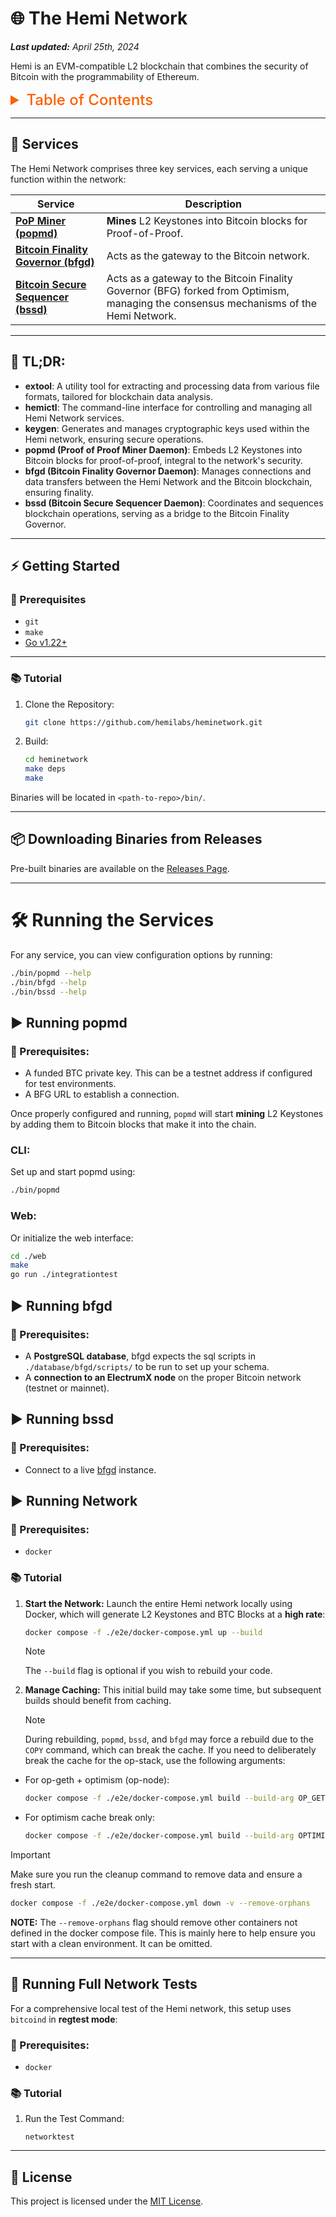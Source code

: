 # 🌐 The Hemi Network


***Last updated:** April 25th, 2024*

Hemi is an EVM-compatible L2 blockchain that combines the security of Bitcoin with the programmability of Ethereum.

<details>
  <summary style="color: #FF5F00; font-weight: 500; font-size: 1.5rem;"> Table of Contents</summary>

- [🌐 The Hemi Network](#-the-hemi-network)
  - [🔧 Services](#-services)
  - [📜 TL;DR:](#-tldr)
  - [⚡️ Getting Started](#️-getting-started)
    - [🏁 Prerequisites](#-prerequisites)
    - [📚 Tutorial](#-tutorial)
  - [📦 Downloading Binaries from Releases](#-downloading-binaries-from-releases)
- [🛠 Running the Services](#-running-the-services)
  - [▶️ Running popmd](#️-running-popmd)
    - [🏁 Prerequisites:](#-prerequisites-1)
    - [CLI:](#cli)
    - [Web:](#web)
  - [▶️ Running bfgd](#️-running-bfgd)
    - [🏁 Prerequisites:](#-prerequisites-2)
  - [▶️ Running bssd](#️-running-bssd)
    - [🏁 Prerequisites:](#-prerequisites-3)
  - [▶️ Running Network](#️-running-network)
    - [🏁 Prerequisites:](#-prerequisites-4)
    - [📚 Tutorial](#-tutorial-1)
  - [🧪 Running Full Network Tests](#-running-full-network-tests)
    - [🏁 Prerequisites:](#-prerequisites-5)
    - [📚 Tutorial](#-tutorial-2)
  - [📄 License](#-license)
</details>

---
## 🔧 Services

The Hemi Network comprises three key services, each serving a unique function within the network:

| Service | Description |
|---------|-------------|
| [**PoP Miner (popmd)**](https://github.com/hemilabs/heminetwork/blob/main/service/popm) | **Mines** L2 Keystones into Bitcoin blocks for Proof-of-Proof. |
| [**Bitcoin Finality Governor (bfgd)**](https://github.com/hemilabs/heminetwork/blob/main/service/bfg) | Acts as the gateway to the Bitcoin network. |
| [**Bitcoin Secure Sequencer (bssd)**](https://github.com/hemilabs/heminetwork/blob/main/service/bss) | Acts as a gateway to the Bitcoin Finality Governor (BFG) forked from Optimism, managing the consensus mechanisms of the Hemi Network.


---
## 📜 TL;DR:

- **extool**: A utility tool for extracting and processing data from various file formats, tailored for blockchain data analysis.
- **hemictl**: The command-line interface for controlling and managing all Hemi Network services.
- **keygen**: Generates and manages cryptographic keys used within the Hemi network, ensuring secure operations.
- **popmd (Proof of Proof Miner Daemon)**: Embeds L2 Keystones into Bitcoin blocks for proof-of-proof, integral to the network's security.
- **bfgd (Bitcoin Finality Governor Daemon)**: Manages connections and data transfers between the Hemi Network and the Bitcoin blockchain, ensuring finality.
- **bssd (Bitcoin Secure Sequencer Daemon)**: Coordinates and sequences blockchain operations, serving as a bridge to the Bitcoin Finality Governor.


---

## ⚡️ Getting Started

### 🏁 Prerequisites

- `git`
- `make`
- [Go v1.22+](https://go.dev/dl/)

---

### 📚 Tutorial


1. Clone the Repository:
   ```bash
   git clone https://github.com/hemilabs/heminetwork.git
   ```
2. Build:
   ```bash
   cd heminetwork
   make deps
   make
   ```

Binaries will be located in `<path-to-repo>/bin/`.

---

## 📦 Downloading Binaries from Releases

Pre-built binaries are available on the [Releases Page](https://github.com/hemilabs/heminetwork/releases).

---

# 🛠 Running the Services

For any service, you can view configuration options by running:

```bash
./bin/popmd --help
./bin/bfgd --help
./bin/bssd --help
```

## ▶️ Running popmd

### 🏁 Prerequisites:

- A funded BTC private key. This can be a testnet address if configured for test environments.
- A BFG URL to establish a connection.

Once properly configured and running, `popmd` will start **mining** L2 Keystones by adding them to Bitcoin blocks that make it into the chain.

### CLI:

Set up and start popmd using:

```bash
./bin/popmd
```

### Web:

Or initialize the web interface:

```bash
cd ./web
make
go run ./integrationtest
```


## ▶️ Running bfgd

### 🏁 Prerequisites:

- A **PostgreSQL database**, bfgd expects the sql scripts in `./database/bfgd/scripts/` to be run to set up your schema.
- A **connection to an ElectrumX node** on the proper Bitcoin network (testnet or mainnet).



## ▶️ Running bssd

### 🏁 Prerequisites:
-  Connect to a live [bfgd](#running-bfgd) instance.



## ▶️ Running Network

### 🏁 Prerequisites:

- `docker`
### 📚 Tutorial

1. **Start the Network:** Launch the entire Hemi network locally using Docker, which will generate L2 Keystones and BTC Blocks at a **high rate**:

   ```bash
   docker compose -f ./e2e/docker-compose.yml up --build
   ```

    > [!NOTE]
    > The `--build` flag is optional if you wish to rebuild your code.

1. **Manage Caching:**
   This initial build may take some time, but subsequent builds should benefit from caching.

     > [!NOTE]
    > During rebuilding, `popmd`, `bssd`, and `bfgd` may force a rebuild due to the `COPY` command, which can break the cache. If you need to deliberately break the cache for the op-stack, use the following arguments:

- For op-geth + optimism (op-node):
  ```bash
  docker compose -f ./e2e/docker-compose.yml build --build-arg OP_GETH_CACHE_BREAK="$(date)"
  ```

- For optimism cache break only:
  ```bash
  docker compose -f ./e2e/docker-compose.yml build --build-arg OPTIMISM_CACHE_BREAK="$(date)"
  ```

> [!IMPORTANT]
> Make sure you run the cleanup command to remove data and ensure a fresh start.
```bash
docker compose -f ./e2e/docker-compose.yml down -v --remove-orphans
```

**NOTE:** The `--remove-orphans` flag should remove other containers not defined
in the docker compose file. This is mainly here to help ensure you start with a
clean environment.  It can be omitted.

---

## 🧪 Running Full Network Tests

For a comprehensive local test of the Hemi network, this setup uses `bitcoind` in **regtest mode**:

### 🏁 Prerequisites:

- `docker`

### 📚 Tutorial

1. Run the Test Command:
   ```make
   networktest
   ```

---

## 📄 License

This project is licensed under the [MIT License](https://github.com/hemilabs/heminetwork/blob/main/LICENSE).
